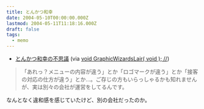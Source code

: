 ```yaml
---
title: とんかつ和幸
date: 2004-05-10T00:00:00.000Z
lastmod: 2004-05-11T11:18:16.000Z
draft: false
tags:
  - memo
---
```


* [とんかつ和幸の不思議](http://www.wako-group.co.jp/04club_fushigi.html) (via [void GraphicWizardsLair( void ); //](http://www.otsune.com/diary/2004/05/10.html#200405105))

> 「あれっ？メニューの内容が違う」とか「ロゴマークが違う」とか「接客の対応の仕方が違う」とか…。ご存じの方もいらっしゃるかも知れませんが、実は別々の会社が運営をしてるんです。

なんとなく違和感を感じていたけど、別の会社だったのか。
